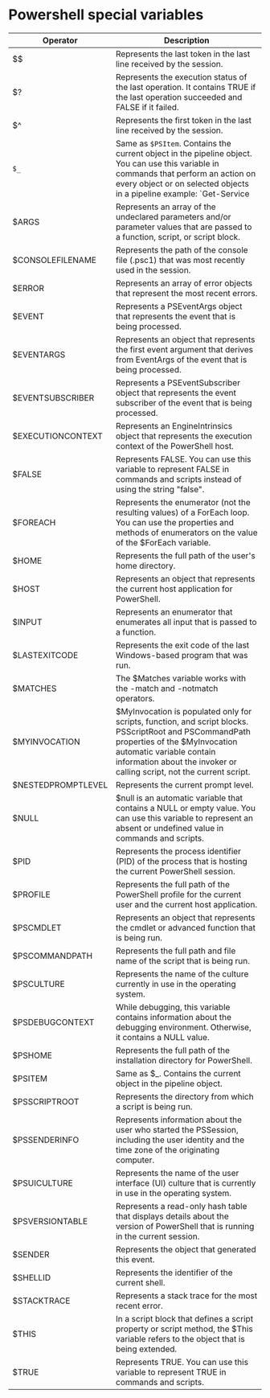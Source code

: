 # Powershell special variables
Operator | Description
--|--
$$ | Represents the last token in the last line received by the session.
$? | Represents the execution status of the last operation. It contains TRUE if the last operation succeeded and FALSE if it failed.
$^ | Represents the first token in the last line received by the session.
| `$_` | Same as `$PSItem`. Contains the current object in the pipeline object. You can use this variable in commands that perform an action on every object or on selected objects in a pipeline example: `Get-Service | Where-Object {$_.Status -eq "Stopped"}`|
$ARGS | Represents an array of the undeclared parameters and/or parameter values that are passed to a function, script, or script block.
$CONSOLEFILENAME | Represents the path of the console file (.psc1) that was most recently used in the session.
$ERROR | Represents an array of error objects that represent the most recent errors.
$EVENT | Represents a PSEventArgs object that represents the event that is being processed.
$EVENTARGS | Represents an object that represents the first event argument that derives from EventArgs of the event that is being processed.
$EVENTSUBSCRIBER | Represents a PSEventSubscriber object that represents the event subscriber of the event that is being processed.
$EXECUTIONCONTEXT | Represents an EngineIntrinsics object that represents the execution context of the PowerShell host.
$FALSE | Represents FALSE. You can use this variable to represent FALSE in commands and scripts instead of using the string "false".
$FOREACH | Represents the enumerator (not the resulting values) of a ForEach loop. You can use the properties and methods of enumerators on the value of the $ForEach variable.
$HOME | Represents the full path of the user's home directory.
$HOST | Represents an object that represents the current host application for PowerShell.
$INPUT | Represents an enumerator that enumerates all input that is passed to a function.
$LASTEXITCODE | Represents the exit code of the last Windows-based program that was run.
$MATCHES | The $Matches variable works with the -match and -notmatch operators.
$MYINVOCATION | $MyInvocation is populated only for scripts, function, and script blocks. PSScriptRoot and PSCommandPath properties of the $MyInvocation automatic variable contain information about the invoker or calling script, not the current script.
$NESTEDPROMPTLEVEL | Represents the current prompt level.
$NULL | $null is an automatic variable that contains a NULL or empty value. You can use this variable to represent an absent or undefined value in commands and scripts.
$PID | Represents the process identifier (PID) of the process that is hosting the current PowerShell session.
$PROFILE | Represents the full path of the PowerShell profile for the current user and the current host application.
$PSCMDLET | Represents an object that represents the cmdlet or advanced function that is being run.
$PSCOMMANDPATH | Represents the full path and file name of the script that is being run.
$PSCULTURE | Represents the name of the culture currently in use in the operating system.
$PSDEBUGCONTEXT | While debugging, this variable contains information about the debugging environment. Otherwise, it contains a NULL value.
$PSHOME | Represents the full path of the installation directory for PowerShell.
$PSITEM | Same as $_. Contains the current object in the pipeline object.
$PSSCRIPTROOT | Represents the directory from which a script is being run.
$PSSENDERINFO | Represents information about the user who started the PSSession, including the user identity and the time zone of the originating computer.
$PSUICULTURE | Represents the name of the user interface (UI) culture that is currently in use in the operating system.
$PSVERSIONTABLE | Represents a read-only hash table that displays details about the version of PowerShell that is running in the current session.
$SENDER | Represents the object that generated this event.
$SHELLID | Represents the identifier of the current shell.
$STACKTRACE | Represents a stack trace for the most recent error.
$THIS | In a script block that defines a script property or script method, the $This variable refers to the object that is being extended.
$TRUE | Represents TRUE. You can use this variable to represent TRUE in commands and scripts.
